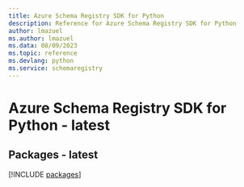 ```yaml
---
title: Azure Schema Registry SDK for Python
description: Reference for Azure Schema Registry SDK for Python
author: lmazuel
ms.author: lmazuel
ms.data: 08/09/2023
ms.topic: reference
ms.devlang: python
ms.service: schemaregistry
---
```

# Azure Schema Registry SDK for Python - latest
## Packages - latest
[!INCLUDE [packages](schema-registry-index.md)]
